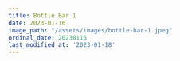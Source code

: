 ```yaml
---
title: Bottle Bar 1
date: 2023-01-16
image_path: "/assets/images/bottle-bar-1.jpeg"
ordinal_date: 20230116
last_modified_at: '2023-01-18'
---
```


